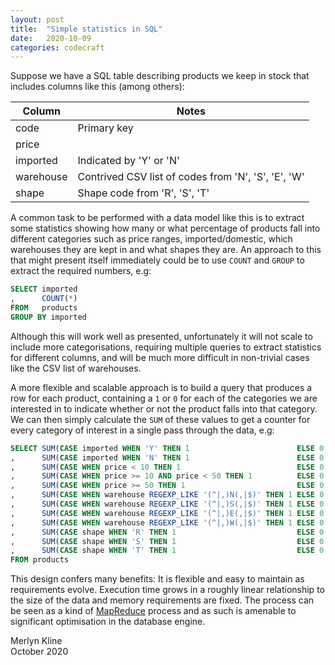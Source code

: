 ```yaml
---
layout: post
title:  "Simple statistics in SQL"
date:   2020-10-09
categories: codecraft
---
```

Suppose we have a SQL table describing products we keep in stock that includes columns like this (among others):

| Column    | Notes                                               |
| --------- | --------------------------------------------------- |
| code      | Primary key                                         |
| price     |                                                     |
| imported  | Indicated by 'Y' or 'N'                             |
| warehouse | Contrived CSV list of codes from 'N', 'S', 'E', 'W' |
| shape     | Shape code from 'R', 'S', 'T'                       |

A common task to be performed with a data model like this is to extract some statistics showing how many or what percentage of products fall into different categories such as price ranges, imported/domestic, which warehouses they are kept in and what shapes they are. An approach to this that might present itself immediately could be to use `COUNT` and `GROUP` to extract the required numbers, e.g:

```sql
SELECT imported
,      COUNT(*)
FROM   products
GROUP BY imported
```

Although this will work well as presented, unfortunately it will not scale to include more categorisations, requiring multiple queries to extract statistics for different columns, and will be much more difficult in non-trivial cases like the CSV list of warehouses.

A more flexible and scalable approach is to build a query that produces a row for each product, containing a `1` or `0` for each of the categories we are interested in to indicate whether or not the product falls into that category. We can then simply calculate the `SUM` of these values to get a counter for every category of interest in a single pass through the data, e.g:

```sql
SELECT SUM(CASE imported WHEN 'Y' THEN 1                        ELSE 0 END) AS imported
,      SUM(CASE imported WHEN 'N' THEN 1                        ELSE 0 END) AS domestic
,      SUM(CASE WHEN price < 10 THEN 1                          ELSE 0 END) AS cheap
,      SUM(CASE WHEN price >= 10 AND price < 50 THEN 1          ELSE 0 END) AS midrange
,      SUM(CASE WHEN price >= 50 THEN 1                         ELSE 0 END) AS expensive
,      SUM(CASE WHEN warehouse REGEXP_LIKE '(^|,)N(,|$)' THEN 1 ELSE 0 END) AS north
,      SUM(CASE WHEN warehouse REGEXP_LIKE '(^|,)S(,|$)' THEN 1 ELSE 0 END) AS south
,      SUM(CASE WHEN warehouse REGEXP_LIKE '(^|,)E(,|$)' THEN 1 ELSE 0 END) AS east
,      SUM(CASE WHEN warehouse REGEXP_LIKE '(^|,)W(,|$)' THEN 1 ELSE 0 END) AS west
,      SUM(CASE shape WHEN 'R' THEN 1                           ELSE 0 END) AS round
,      SUM(CASE shape WHEN 'S' THEN 1                           ELSE 0 END) AS square
,      SUM(CASE shape WHEN 'T' THEN 1                           ELSE 0 END) AS triangular
FROM products
```

This design confers many benefits: It is flexible and easy to maintain as requirements evolve. Execution time grows in a roughly linear relationship to the size of the data and memory requirements are fixed. The process can be seen as a kind of [MapReduce](https://en.wikipedia.org/wiki/MapReduce) process and as such is amenable to significant optimisation in the database engine. 



Merlyn Kline  
October 2020